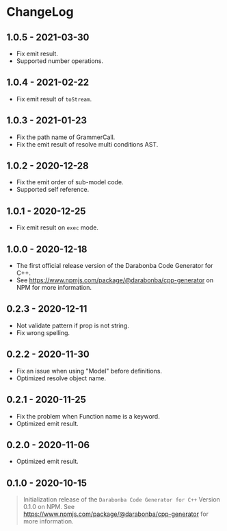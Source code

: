# ChangeLog

## 1.0.5 - 2021-03-30

- Fix emit result.
- Supported number operations.

## 1.0.4 - 2021-02-22

- Fix emit result of `toStream`.

## 1.0.3 - 2021-01-23

- Fix the path name of GrammerCall.
- Fix the emit result of resolve multi conditions AST.

## 1.0.2 - 2020-12-28

- Fix the emit order of sub-model code.
- Supported self reference.

## 1.0.1 - 2020-12-25

- Fix emit result on `exec` mode.

## 1.0.0 - 2020-12-18

- The first official release version of the Darabonba Code Generator for C++.
- See https://www.npmjs.com/package/@darabonba/cpp-generator on NPM for more information.

## 0.2.3 - 2020-12-11

- Not validate pattern if prop is not string.
- Fix wrong spelling.

## 0.2.2 - 2020-11-30

- Fix an issue when using "Model" before definitions.
- Optimized resolve object name.

## 0.2.1 - 2020-11-25

- Fix the problem when Function name is a keyword.
- Optimized emit result.

## 0.2.0 - 2020-11-06

- Optimized emit result.

## 0.1.0 - 2020-10-15

> Initialization release of the `Darabonba Code Generator for C++` Version 0.1.0 on NPM.
> See <https://www.npmjs.com/package/@darabonba/cpp-generator> for more information.
